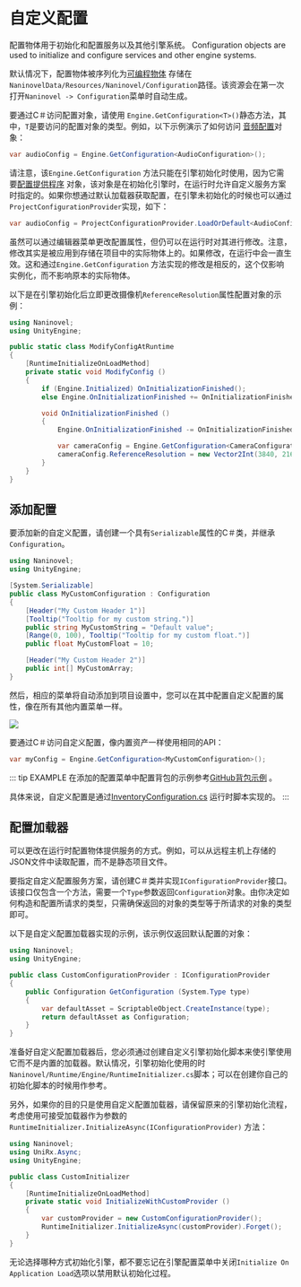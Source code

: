 ﻿# 自定义配置

配置物体用于初始化和配置服务以及其他引擎系统。
Configuration objects are used to initialize and configure services and other engine systems.

默认情况下，配置物体被序列化为[可编程物体](https://docs.unity3d.com/Manual/class-ScriptableObject.html) 存储在`NaninovelData/Resources/Naninovel/Configuration`路径。该资源会在第一次打开`Naninovel -> Configuration`菜单时自动生成。

要通过C＃访问配置对象，请使用 `Engine.GetConfiguration<T>()`静态方法，其中，`T`是要访问的配置对象的类型。例如，以下示例演示了如何访问 [音频配置](/zh/guide/configuration.md#音频)对象：

```csharp
var audioConfig = Engine.GetConfiguration<AudioConfiguration>();
```

请注意，该`Engine.GetConfiguration` 方法只能在引擎初始化时使用，因为它需要[配置提供程序](/zh/guide/custom-configuration.md#配置加载器) 对象，该对象是在初始化引擎时，在运行时允许自定义服务方案时指定的。如果你想通过默认加载器获取配置，在引擎未初始化的时候也可以通过`ProjectConfigurationProvider`实现，如下：

```csharp
var audioConfig = ProjectConfigurationProvider.LoadOrDefault<AudioConfiguration>();
```

虽然可以通过编辑器菜单更改配置属性，但仍可以在运行时对其进行修改。注意，修改其实是被应用到存储在项目中的实际物体上的。如果修改，在运行中会一直生效。这和通过`Engine.GetConfiguration` 方法实现的修改是相反的，这个仅影响实例化，而不影响原本的实际物体。

以下是在引擎初始化后立即更改摄像机`ReferenceResolution`属性配置对象的示例：

```csharp
using Naninovel;
using UnityEngine;

public static class ModifyConfigAtRuntime
{
    [RuntimeInitializeOnLoadMethod]
    private static void ModifyConfig ()
    {
        if (Engine.Initialized) OnInitializationFinished();
        else Engine.OnInitializationFinished += OnInitializationFinished;

        void OnInitializationFinished ()
        {
            Engine.OnInitializationFinished -= OnInitializationFinished;

            var cameraConfig = Engine.GetConfiguration<CameraConfiguration>();
            cameraConfig.ReferenceResolution = new Vector2Int(3840, 2160);
        }
    }
}
```

## 添加配置

要添加新的自定义配置，请创建一个具有`Serializable`属性的C＃类，并继承`Configuration`。

```csharp
using Naninovel;
using UnityEngine;

[System.Serializable]
public class MyCustomConfiguration : Configuration
{
    [Header("My Custom Header 1")]
    [Tooltip("Tooltip for my custom string.")]
    public string MyCustomString = "Default value";
    [Range(0, 100), Tooltip("Tooltip for my custom float.")]
    public float MyCustomFloat = 10;

    [Header("My Custom Header 2")]
    public int[] MyCustomArray;
}
```

然后，相应的菜单将自动添加到项目设置中，您可以在其中配置自定义配置的属性，像在所有其他内置菜单一样。

![](https://i.gyazo.com/c1163bba83f5d2b6286b100e837bca40.png)

要通过C＃访问自定义配置，像内置资产一样使用相同的API：

```csharp
var myConfig = Engine.GetConfiguration<MyCustomConfiguration>();
```

::: tip EXAMPLE
在添加的配置菜单中配置背包的示例参考[GitHub背包示例](https://github.com/Naninovel/Inventory) 。

具体来说，自定义配置是通过[InventoryConfiguration.cs](https://github.com/Naninovel/Inventory/blob/master/Assets/NaninovelInventory/Runtime/InventoryConfiguration.cs) 运行时脚本实现的。
:::

## 配置加载器

可以更改在运行时配置物体提供服务的方式。例如，可以从远程主机上存储的JSON文件中读取配置，而不是静态项目文件。

要指定自定义配置服务方案，请创建C＃类并实现`IConfigurationProvider`接口。该接口仅包含一个方法，需要一个`Type`参数返回`Configuration`对象。由你决定如何构造和配置所请求的类型，只需确保返回的对象的类型等于所请求的对象的类型即可。

以下是自定义配置加载器实现的示例，该示例仅返回默认配置的对象：

```csharp
using Naninovel;
using UnityEngine;

public class CustomConfigurationProvider : IConfigurationProvider
{
    public Configuration GetConfiguration (System.Type type)
    {
        var defaultAsset = ScriptableObject.CreateInstance(type);
        return defaultAsset as Configuration;
    }
}
```

准备好自定义配置加载器后，您必须通过创建自定义引擎初始化脚本来使引擎使用它而不是内置的加载器。默认情况，引擎初始化使用的时`Naninovel/Runtime/Engine/RuntimeInitializer.cs`脚本；可以在创建你自己的初始化脚本的时候用作参考。

另外，如果你的目的只是使用自定义配置加载器，请保留原来的引擎初始化流程，考虑使用可接受加载器作为参数的`RuntimeInitializer.InitializeAsync(IConfigurationProvider)` 方法：

```csharp
using Naninovel;
using UniRx.Async;
using UnityEngine;

public class CustomInitializer
{
    [RuntimeInitializeOnLoadMethod]
    private static void InitializeWithCustomProvider ()
    {
        var customProvider = new CustomConfigurationProvider();
        RuntimeInitializer.InitializeAsync(customProvider).Forget();
    }
}
```

无论选择哪种方式初始化引擎，都不要忘记在引擎配置菜单中关闭`Initialize On Application Load`选项以禁用默认初始化过程。

